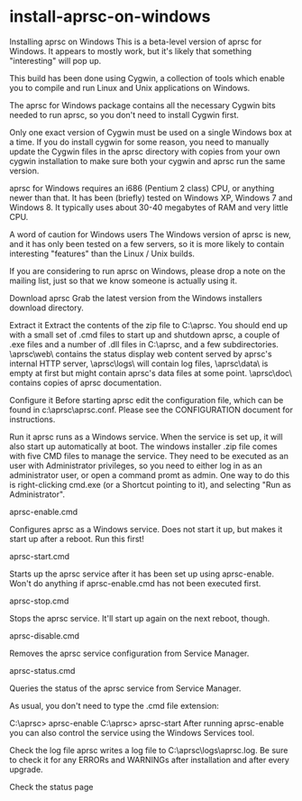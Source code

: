 # install-aprsc-on-windows
Installing aprsc on Windows
This is a beta-level version of aprsc for Windows. It appears to mostly work, but it's likely that something "interesting" will pop up.

This build has been done using Cygwin, a collection of tools which enable you to compile and run Linux and Unix applications on Windows.

The aprsc for Windows package contains all the necessary Cygwin bits needed to run aprsc, so you don't need to install Cygwin first.

Only one exact version of Cygwin must be used on a single Windows box at a time. If you do install cygwin for some reason, you need to manually update the Cygwin files in the aprsc directory with copies from your own cygwin installation to make sure both your cygwin and aprsc run the same version.

aprsc for Windows requires an i686 (Pentium 2 class) CPU, or anything newer than that. It has been (briefly) tested on Windows XP, Windows 7 and Windows 8. It typically uses about 30-40 megabytes of RAM and very little CPU.

A word of caution for Windows users
The Windows version of aprsc is new, and it has only been tested on a few servers, so it is more likely to contain interesting "features" than the Linux / Unix builds.

If you are considering to run aprsc on Windows, please drop a note on the mailing list, just so that we know someone is actually using it.

Download aprsc
Grab the latest version from the Windows installers download directory.

Extract it
Extract the contents of the zip file to C:\aprsc. You should end up with a small set of .cmd files to start up and shutdown aprsc, a couple of .exe files and a number of .dll files in C:\aprsc\, and a few subdirectories. \aprsc\web\ contains the status display web content served by aprsc's internal HTTP server, \aprsc\logs\ will contain log files, \aprsc\data\ is empty at first but might contain aprsc's data files at some point. \aprsc\doc\ contains copies of aprsc documentation.

Configure it
Before starting aprsc edit the configuration file, which can be found in c:\aprsc\aprsc.conf. Please see the CONFIGURATION document for instructions.

Run it
aprsc runs as a Windows service. When the service is set up, it will also start up automatically at boot. The windows installer .zip file comes with five CMD files to manage the service. They need to be executed as an user with Administrator privileges, so you need to either log in as an administrator user, or open a command promt as admin. One way to do this is right-clicking cmd.exe (or a Shortcut pointing to it), and selecting "Run as Administrator".

aprsc-enable.cmd

Configures aprsc as a Windows service. Does not start it up, but makes it start up after a reboot. Run this first!

aprsc-start.cmd

Starts up the aprsc service after it has been set up using aprsc-enable. Won't do anything if aprsc-enable.cmd has not been executed first.

aprsc-stop.cmd

Stops the aprsc service. It'll start up again on the next reboot, though.

aprsc-disable.cmd

Removes the aprsc service configuration from Service Manager.

aprsc-status.cmd

Queries the status of the aprsc service from Service Manager.

As usual, you don't need to type the .cmd file extension:

C:\aprsc> aprsc-enable
C:\aprsc> aprsc-start
After running aprsc-enable you can also control the service using the Windows Services tool.

Check the log file
aprsc writes a log file to C:\aprsc\logs\aprsc.log. Be sure to check it for any ERRORs and WARNINGs after installation and after every upgrade.

Check the status page
